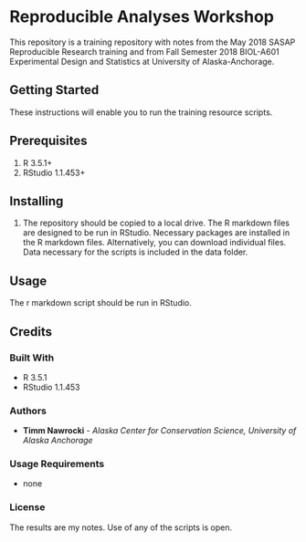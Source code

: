 # Reproducible Analyses Workshop

This repository is a training repository with notes from the May 2018 SASAP Reproducible Research training and from Fall Semester 2018 BIOL-A601 Experimental Design and Statistics at University of Alaska-Anchorage.

## Getting Started
These instructions will enable you to run the training resource scripts.

## Prerequisites
1. R 3.5.1+
2. RStudio 1.1.453+

## Installing
1. The repository should be copied to a local drive. The R markdown files are designed to be run in RStudio. Necessary packages are installed in the R markdown files. Alternatively, you can download individual files. Data necessary for the scripts is included in the data folder.

## Usage

The r markdown script should be run in RStudio.

## Credits

### Built With
* R 3.5.1
* RStudio 1.1.453

### Authors
* **Timm Nawrocki** - *Alaska Center for Conservation Science, University of Alaska Anchorage*

### Usage Requirements
* none

### License
The results are my notes. Use of any of the scripts is open.

